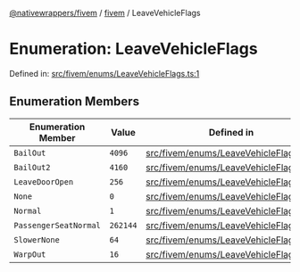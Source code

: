 [@nativewrappers/fivem](../../README.md) / [fivem](../README.md) / LeaveVehicleFlags

# Enumeration: LeaveVehicleFlags

Defined in: [src/fivem/enums/LeaveVehicleFlags.ts:1](https://github.com/nativewrappers/nativewrappers/blob/9823dedfda755d69570435af704d4d60473d3d5a/src/fivem/enums/LeaveVehicleFlags.ts#L1)

## Enumeration Members

| Enumeration Member | Value | Defined in |
| ------ | ------ | ------ |
| <a id="bailout"></a> `BailOut` | `4096` | [src/fivem/enums/LeaveVehicleFlags.ts:7](https://github.com/nativewrappers/nativewrappers/blob/9823dedfda755d69570435af704d4d60473d3d5a/src/fivem/enums/LeaveVehicleFlags.ts#L7) |
| <a id="bailout2"></a> `BailOut2` | `4160` | [src/fivem/enums/LeaveVehicleFlags.ts:8](https://github.com/nativewrappers/nativewrappers/blob/9823dedfda755d69570435af704d4d60473d3d5a/src/fivem/enums/LeaveVehicleFlags.ts#L8) |
| <a id="leavedooropen"></a> `LeaveDoorOpen` | `256` | [src/fivem/enums/LeaveVehicleFlags.ts:6](https://github.com/nativewrappers/nativewrappers/blob/9823dedfda755d69570435af704d4d60473d3d5a/src/fivem/enums/LeaveVehicleFlags.ts#L6) |
| <a id="none"></a> `None` | `0` | [src/fivem/enums/LeaveVehicleFlags.ts:2](https://github.com/nativewrappers/nativewrappers/blob/9823dedfda755d69570435af704d4d60473d3d5a/src/fivem/enums/LeaveVehicleFlags.ts#L2) |
| <a id="normal"></a> `Normal` | `1` | [src/fivem/enums/LeaveVehicleFlags.ts:3](https://github.com/nativewrappers/nativewrappers/blob/9823dedfda755d69570435af704d4d60473d3d5a/src/fivem/enums/LeaveVehicleFlags.ts#L3) |
| <a id="passengerseatnormal"></a> `PassengerSeatNormal` | `262144` | [src/fivem/enums/LeaveVehicleFlags.ts:9](https://github.com/nativewrappers/nativewrappers/blob/9823dedfda755d69570435af704d4d60473d3d5a/src/fivem/enums/LeaveVehicleFlags.ts#L9) |
| <a id="slowernone"></a> `SlowerNone` | `64` | [src/fivem/enums/LeaveVehicleFlags.ts:5](https://github.com/nativewrappers/nativewrappers/blob/9823dedfda755d69570435af704d4d60473d3d5a/src/fivem/enums/LeaveVehicleFlags.ts#L5) |
| <a id="warpout"></a> `WarpOut` | `16` | [src/fivem/enums/LeaveVehicleFlags.ts:4](https://github.com/nativewrappers/nativewrappers/blob/9823dedfda755d69570435af704d4d60473d3d5a/src/fivem/enums/LeaveVehicleFlags.ts#L4) |
